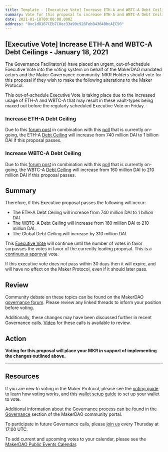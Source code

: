 ```yaml
---
title: Template - [Executive Vote] Increase ETH-A and WBTC-A Debt Ceilings - January 18, 2021
summary: Vote for this proposal to increase ETH-A and WBTC-A Debt Ceilings
date: 2021-01-18T00:00:00.000Z
address: "0xc1d8187CEb7C0ec33a99c928FebB4384BbcAEC50"
---
```

## [Executive Vote] Increase ETH-A and WBTC-A Debt Ceilings - January 18, 2021

The Governance Facilitator(s) have placed an urgent, out-of-schedule Executive Vote into the voting system on behalf of the MakerDAO mandated actors and the Maker Governance community. MKR Holders should vote for this proposal if they wish to make the following alterations to the Maker Protocol.

This out-of-schedule Executive Vote is taking place due to the increased usage of ETH-A and WBTC-A that may result in these vault-types being maxed out before the regularly scheduled Executive Vote on Friday.

### Increase ETH-A Debt Ceiling

Due to this [forum post](https://forum.makerdao.com/t/urgent-executive-debt-ceiling-adjustments-18th-jan-2021/6094) in combination with this [poll](https://vote.makerdao.com/polling/QmegwnzR?network=mainnet#poll-detail) that is currently on-going, the ETH-A [Debt Ceiling](https://community-development.makerdao.com/en/learn/governance/param-debt-ceiling) will increase from 740 million DAI to 1 billion DAI if this proposal passes.

### Increase WBTC-A Debt Ceiling

Due to this [forum post](https://forum.makerdao.com/t/urgent-executive-debt-ceiling-adjustments-18th-jan-2021/6094) in combination with this [poll](https://vote.makerdao.com/polling/QmZPB46j?network=mainnet#poll-detail) that is currently on-going, the WBTC-A [Debt Ceiling](https://community-development.makerdao.com/en/learn/governance/param-debt-ceiling) will increase from 160 million DAI to 210 million DAI if this proposal passes.

## Summary

Therefore, if this Executive proposal passes the following will occur:
* The ETH-A Debt Ceiling will increase from 740 million DAI to 1 billion DAI.
* The WBTC-A Debt Ceiling will increase from 160 million DAI to 210 million DAI.
* The Global Debt Ceiling will increase by 310 million DAI.

This [Executive Vote](https://community-development.makerdao.com/en/learn/governance/on-chain-gov) will continue until the number of votes in favor surpasses the votes in favor of the currently leading proposal. This is a [continuous approval](https://community-development.makerdao.com/en/learn/governance/how-voting-works) vote. 

If this executive vote does not pass within 30 days then it will expire, and will have no effect on the Maker Protocol, even if it should later pass. 

## Review

Community debate on these topics can be found on the MakerDAO [governance forum](https://forum.makerdao.com/). Please review any linked threads to inform your position before voting.

Additionally, these changes may have been discussed further in recent Governance calls. [Video](https://www.youtube.com/playlist?list=PLLzkWCj8ywWNq5-90-Id6VPSsrk4OWVan) for these calls is available to review.

## Action

**Voting for this proposal will place your MKR in support of implementing the changes outlined above.**

---

## Resources

If you are new to voting in the Maker Protocol, please see the [voting guide](https://community-development.makerdao.com/en/learn/governance/how-voting-works/) to learn how voting works, and this [wallet setup guide](https://community-development.makerdao.com/en/learn/governance/voting-setup/) to set up your wallet to vote.

Additional information about the Governance process can be found in the [Governance](https://community-development.makerdao.com/en/learn/governance) section of the MakerDAO community portal.

To participate in future Governance calls, please [join us](https://github.com/makerdao/community/tree/master/governance/governance-and-risk-meetings) every Thursday at 17:00 UTC.

To add current and upcoming votes to your calendar, please see the [MakerDAO Public Events Calendar](https://calendar.google.com/calendar/embed?src=makerdao.com_3efhm2ghipksegl009ktniomdk%40group.calendar.google.com&ctz=UTC&mode=week&showCalendars=0&showPrint=0).